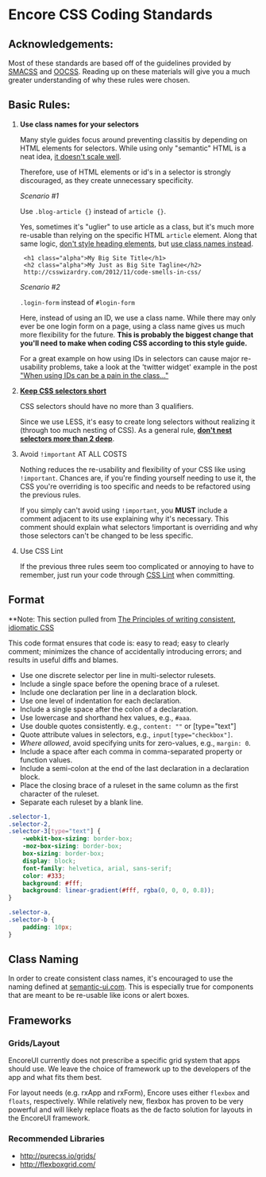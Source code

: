 # Encore CSS Coding Standards

## Acknowledgements:

Most of these standards are based off of the guidelines provided by [SMACSS](http://smacss.com/) and [OOCSS](http://coding.smashingmagazine.com/2011/12/12/an-introduction-to-object-oriented-css-oocss/). Reading up on these materials will give you a much greater understanding of why these rules were chosen.

## Basic Rules:

1. **Use class names for your selectors**

    Many style guides focus around preventing classitis by depending on HTML elements for selectors. While using only "semantic" HTML is a neat idea, [it doesn't scale well](http://www.stubbornella.org/content/2011/04/28/our-best-practices-are-killing-us/).

    Therefore, use of HTML elements or id's in a selector is strongly discouraged, as they create unnecessary specificity.

    *Scenario #1*

    Use `.blog-article {}` instead of `article {}`.

    Yes, sometimes it's "uglier" to use article as a class, but it's much more re-usable than relying on the specific HTML `article` element. Along that same logic, [don't style heading elements](http://www.stubbornella.org/content/2011/09/06/style-headings-using-html5-sections/), but [use class names instead](http://blog.kevinlamping.com/post/46259129477/normalize-css-and-default-heading-styles).

        <h1 class="alpha">My Big Site Title</h1>
        <h2 class="alpha">My Just as Big Site Tagline</h2>
        http://csswizardry.com/2012/11/code-smells-in-css/

    *Scenario #2*

    `.login-form` instead of `#login-form`

    Here, instead of using an ID, we use a class name. While there may only ever be one login form on a page, using a class name gives us much more flexibility for the future. **This is probably the biggest change that you'll need to make when coding CSS according to this style guide.**

    For a great example on how using IDs in selectors can cause major re-usability problems, take a look at the 'twitter widget' example in the post ["When using IDs can be a pain in the class..."](http://csswizardry.com/2011/09/when-using-ids-can-be-a-pain-in-the-class/)

2. **[Keep CSS selectors short](http://csswizardry.com/2012/05/keep-your-css-selectors-short/)**

    CSS selectors should have no more than 3 qualifiers.

    Since we use LESS, it's easy to create long selectors without realizing it (through too much nesting of CSS). As a general rule, [**don't nest selectors more than 2 deep**](http://www.youtube.com/watch?v=GhX8iPcDSsI).

3. Avoid `!important` AT ALL COSTS

    Nothing reduces the re-usability and flexibility of your CSS like using `!important`. Chances are, if you're finding yourself needing to use it, the CSS you're overriding is too specific and needs to be refactored using the previous rules.

    If you simply can't avoid using `!important`, you **MUST** include a comment adjacent to its use explaining why it's necessary. This comment should explain what selectors !important is overriding and why those selectors can't be changed to be less specific.

4. Use CSS Lint

    If the previous three rules seem too complicated or annoying to have to remember, just run your code through [CSS Lint](http://csslint.net/#warnings=display-property-grouping,duplicate-properties,empty-rules,known-properties,text-indent,vendor-prefix,fallback-colors,star-property-hack,underscore-property-hack,bulletproof-font-face,font-faces,duplicate-background-images,regex-selectors,universal-selector,unqualified-attributes,zero-units,overqualified-elements,shorthand,floats,font-sizes,ids,important,outline-none,qualified-headings,unique-headings) when committing.

## Format

**Note: This section pulled from [The Principles of writing consistent, idiomatic CSS](https://github.com/necolas/idiomatic-css/blob/master/README.md#format)

This code format ensures that code is: easy to read; easy to clearly
comment; minimizes the chance of accidentally introducing errors; and results
in useful diffs and blames.

* Use one discrete selector per line in multi-selector rulesets.
* Include a single space before the opening brace of a ruleset.
* Include one declaration per line in a declaration block.
* Use one level of indentation for each declaration.
* Include a single space after the colon of a declaration.
* Use lowercase and shorthand hex values, e.g., `#aaa`.
* Use double quotes consistently.
  e.g., `content: ""` or [type="text"]
* Quote attribute values in selectors, e.g., `input[type="checkbox"]`.
* _Where allowed_, avoid specifying units for zero-values, e.g., `margin: 0`.
* Include a space after each comma in comma-separated property or function
  values.
* Include a semi-colon at the end of the last declaration in a declaration
  block.
* Place the closing brace of a ruleset in the same column as the first
  character of the ruleset.
* Separate each ruleset by a blank line.

```css
.selector-1,
.selector-2,
.selector-3[type="text"] {
    -webkit-box-sizing: border-box;
    -moz-box-sizing: border-box;
    box-sizing: border-box;
    display: block;
    font-family: helvetica, arial, sans-serif;
    color: #333;
    background: #fff;
    background: linear-gradient(#fff, rgba(0, 0, 0, 0.8));
}

.selector-a,
.selector-b {
    padding: 10px;
}
```

## Class Naming

In order to create consistent class names, it's encouraged to use the naming defined at [semantic-ui.com](http://semantic-ui.com). This is especially true for components that are meant to be re-usable like icons or alert boxes.

## Frameworks

### Grids/Layout

EncoreUI currently does not prescribe a specific grid system that apps should use. We leave the choice of framework up to the developers of the app and what fits them best.

For layout needs (e.g. rxApp and rxForm), Encore uses either `flexbox` and `floats`, respectively. While relatively new, flexbox has proven to be very powerful and will likely replace floats as the de facto solution for layouts in the EncoreUI framework.

### Recommended Libraries

- http://purecss.io/grids/
- http://flexboxgrid.com/
